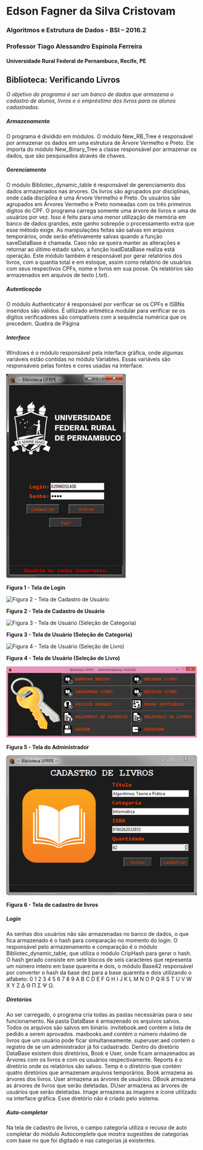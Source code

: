 # Edson Fagner da Silva Cristovam

### Algoritmos e Estrutura de Dados - BSI – 2016.2 

### Professor Tiago Alessandro Espinola Ferreira 

#### Universidade Rural Federal de Pernambuco, Recife, PE 
 
 
## Biblioteca: Verificando Livros 

*O objetivo do programa é ser um banco de dados que armazena o cadastro de alunos, livros e o empréstimo dos livros para os alunos cadastrados.*
 
##### Armazenamento 

O programa é dividido em módulos. O módulo New_RB_Tree é responsável por armazenar os dados em uma estrutura de Árvore Vermelho e Preto. Ele importa do módulo New_Binary_Tree a classe responsável por armazenar os dados, que são pesquisados através de chaves.
 
##### Gerenciamento 

O módulo Bibliotec_dynamic_table é responsável de gerenciamento dos dados armazenados nas árvores. 
Os livros são agrupados por disciplinas, onde cada disciplina é uma Árvore Vermelho e Preto. 
Os usuários são agrupados em Árvores Vermelho e Preto nomeadas com os três primeiros dígitos do CPF. 
O programa carrega somente uma árvore de livros e uma de usuários por vez. Isso é feito para uma menor utilização de memória em banco de dados grandes, este ganho sobrepõe o processamento extra que esse método exige. 
As manipulações feitas são salvas em arquivos temporários, onde serão efetivamente salvas quando a função saveDataBase é chamada. Caso não se queira manter as alterações e retornar ao último estado salvo, a função loadDataBase realiza está operação. 
Este módulo também é responsável por gerar relatórios dos livros, com a quantia total e em estoque, assim como relatório de usuários com seus respectivos CPFs, nome e livros em sua posse. Os relatórios são armazenados em arquivos de texto (.txt). 
 
##### Autenticação 

O módulo Authenticator é responsável por verificar se os CPFs e ISBNs inseridos são válidos. É utilizado aritmética modular para verificar se os dígitos verificadores são compatíveis com a sequência numérica que os precedem.
Quebra de Página
 
##### Interface 

Windows é o módulo responsável pela interface gráfica, onde algumas variáveis estão contidas no módulo Variables. Essas variáveis são responsáveis pelas fontes e cores usadas na interface. 
 
![Figura 1 - Tela de Login](https://github.com/Crissky/AED-TAEF/blob/master/Biblioteca/Biblioteca%20(Prints)/Tela%20de%20Login.PNG)

**Figura 1 - Tela de Login**
 
![Figura 2 - Tela de Cadastro de Usuário](https://github.com/Crissky/AED-TAEF/blob/master/Biblioteca/Biblioteca%20(Prints)/Tela%20de%20Cadastro%20de%20Usu%C3%A1rio.PNG)

**Figura 2 - Tela de Cadastro de Usuário**
 
 
![Figura 3 - Tela de Usuário (Seleção de Categoria)](https://github.com/Crissky/AED-TAEF/blob/master/Biblioteca/Biblioteca%20(Prints)/Tela%20de%20Usu%C3%A1rio%20(Escolha%20de%20Livro%20-%2001).PNG)

**Figura 3 - Tela de Usuário (Seleção de Categoria)**
 
![Figura 4 - Tela de Usuário (Seleção de Livro)](https://github.com/Crissky/AED-TAEF/blob/master/Biblioteca/Biblioteca%20(Prints)/Tela%20de%20Usu%C3%A1rio%20(Escolha%20de%20Livro%20-%2002).PNG)

**Figura 4 - Tela de Usuário (Seleção de Livro)**
 
 
![Figura 5 - Tela do Administrador](https://github.com/Crissky/AED-TAEF/blob/master/Biblioteca/Biblioteca%20(Prints)/Tela%20de%20ADM.PNG)

**Figura 5 - Tela do Administrador**
 
![Figura 6 - Tela de cadastro de livros](https://github.com/Crissky/AED-TAEF/blob/master/Biblioteca/Biblioteca%20(Prints)/Tela%20de%20Cadastro%20de%20Livros.PNG)

**Figura 6 - Tela de cadastro de livros**
 
 
##### Login 

As senhas dos usuários não são armazenadas no banco de dados, o que fica armazenado é o hash para comparação no momento do login. O responsável pelo armazenamento e comparação é o módulo Bibliotec_dynamic_table, que utiliza o módulo CripHash para gerar o hash. O hash gerado consiste em sete blocos de seis caracteres que representa um número inteiro em base quarenta e dois, o módulo Base42 responsável por converter o hash da base dez para a base quarenta e dois utilizando o alfabeto: 0 1 2 3 4 5 6 7 8 9 A B C D E F G H I J K L M N O P Q R S T U V W X Y Z Δ Θ Π Σ Ψ Ω. 
 
##### Diretórios 

Ao ser carregado, o programa cria todas as pastas necessárias para o seu funcionamento. Na pasta DataBase é armazenado os arquivos salvos. Todos os arquivos são salvos em binário. 
invitebook.aed contém a lista de pedido a serem aprovados. 
maxbooks.aed contém o número máximo de livros que um usuário pode ficar simultaneamente. 
superuser.aed contém o registro de se um administrador já foi cadastrado. 
Dentro do diretório DataBase existem dois diretórios, Book e User, onde ficam armazenados as Árvores com os livros e com os usuários respectivamente. 
Reports é o diretório onde os relatórios são salvos. 
Temp é o diretório que contém quatro diretórios que armazenam arquivos temporários. 
Book armazena as árvores dos livros. 
User armazena as árvores de usuários. 
DBook armazena as árvores de livros que serão deletadas. 
DUser armazena as árvores de usuários que serão deletadas. 
Image armazena as imagens e ícone utilizado na interface gráfica. Esse diretório não é criado pelo sistema. 
 
##### Auto-completar 

Na tela de cadastro de livros, o campo categoria utiliza o recuso de auto completar do módulo Autocomplete que mostra sugestões de categorias com base no que foi digitado e nas categorias já existentes. 
